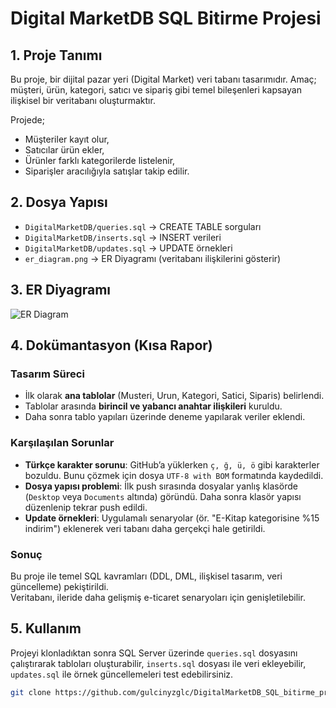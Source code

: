 # Digital MarketDB SQL Bitirme Projesi

## 1. Proje Tanımı
Bu proje, bir dijital pazar yeri (Digital Market) veri tabanı tasarımıdır. 
Amaç; müşteri, ürün, kategori, satıcı ve sipariş gibi temel bileşenleri kapsayan ilişkisel bir veritabanı oluşturmaktır.  

Projede;  
- Müşteriler kayıt olur,  
- Satıcılar ürün ekler,  
- Ürünler farklı kategorilerde listelenir,  
- Siparişler aracılığıyla satışlar takip edilir.  

## 2. Dosya Yapısı
- `DigitalMarketDB/queries.sql` → CREATE TABLE sorguları  
- `DigitalMarketDB/inserts.sql` → INSERT verileri  
- `DigitalMarketDB/updates.sql` → UPDATE örnekleri  
- `er_diagram.png` → ER Diyagramı (veritabanı ilişkilerini gösterir)  

## 3. ER Diyagramı
![ER Diagram](er_diagram.png)

## 4. Dokümantasyon (Kısa Rapor)

### Tasarım Süreci
- İlk olarak **ana tablolar** (Musteri, Urun, Kategori, Satici, Siparis) belirlendi.  
- Tablolar arasında **birincil ve yabancı anahtar ilişkileri** kuruldu.  
- Daha sonra tablo yapıları üzerinde deneme yapılarak veriler eklendi.  

### Karşılaşılan Sorunlar
- **Türkçe karakter sorunu**: GitHub’a yüklerken `ç, ğ, ü, ö` gibi karakterler bozuldu. Bunu çözmek için dosya `UTF-8 with BOM` formatında kaydedildi.  
- **Dosya yapısı problemi**: İlk push sırasında dosyalar yanlış klasörde (`Desktop` veya `Documents` altında) göründü. Daha sonra klasör yapısı düzenlenip tekrar push edildi.  
- **Update örnekleri**: Uygulamalı senaryolar (ör. "E-Kitap kategorisine %15 indirim") eklenerek veri tabanı daha gerçekçi hale getirildi.  

### Sonuç
Bu proje ile temel SQL kavramları (DDL, DML, ilişkisel tasarım, veri güncelleme) pekiştirildi.  
Veritabanı, ileride daha gelişmiş e-ticaret senaryoları için genişletilebilir.  

## 5. Kullanım
Projeyi klonladıktan sonra SQL Server üzerinde `queries.sql` dosyasını çalıştırarak tabloları oluşturabilir, `inserts.sql` dosyası ile veri ekleyebilir, `updates.sql` ile örnek güncellemeleri test edebilirsiniz.  

```bash
git clone https://github.com/gulcinyzglc/DigitalMarketDB_SQL_bitirme_projesi.git

